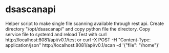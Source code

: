 # dsascanapi

Helper script to make single file scanning available through rest api. 
Create directory "/opt/dsascanapi" and copy python file the directory. 
Copy service file to systemd and reload 
Test with curl http://localhost:8081/api/v0.1/test or 
curl -X POST -H "Content-Type: application/json" http://localhost:8081/api/v0.1/scan -d '{"file": "/home"}' 
